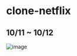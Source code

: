 # clone-netflix

## 10/11 ~ 10/12

![image](https://user-images.githubusercontent.com/58897994/195325469-04587a55-6c21-441f-9a59-ea1b6d2243af.png)
